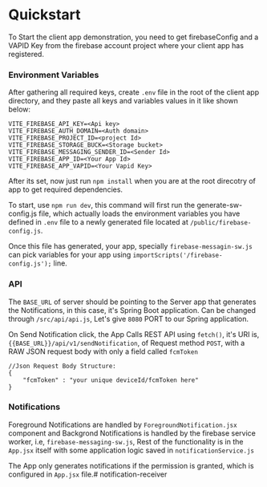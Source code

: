 # Quickstart

To Start the client app demonstration, you need to get firebaseConfig and a VAPID Key from the firebase account project where your client app has registered.

### Environment Variables

After gathering all required keys, create `.env` file in the root of the client app directory, and they paste all keys and variables values in it like shown below:

```
VITE_FIREBASE_API_KEY=<Api key>
VITE_FIREBASE_AUTH_DOMAIN=<Auth domain>
VITE_FIREBASE_PROJECT_ID=<project Id>
VITE_FIREBASE_STORAGE_BUCK=<Storage bucket>
VITE_FIREBASE_MESSAGING_SENDER_ID=<Sender Id>
VITE_FIREBASE_APP_ID=<Your App Id>
VITE_FIREBASE_APP_VAPID=<Your Vapid Key>
```

After its set, now just run
``npm install`` when you are at the root direcotry of app to get required dependencies.

To start, use ``npm run dev``, this command will first run the generate-sw-config.js file, which actually loads the environment variables you have defined in `.env` file to a newly generated file located at `/public/firebase-config.js`.

Once this file has generated, your app, specially `firebase-messagin-sw.js` can pick variables for your app using `importScripts('/firebase-config.js');` line. 

### API

The `BASE_URL` of server should be pointing to the Server app that generates the Notifications, in this case, it's Spring Boot application. Can be changed through `/src/api/api.js`, Let's give `8080` PORT to our Spring application.

On Send Notification click, the App Calls REST API using `fetch()`, it's URI is, `{{BASE_URL}}/api/v1/sendNotification`, of Request method `POST`, with a RAW JSON request body with only a field called `fcmToken`

```
//Json Request Body Structure:
{
    "fcmToken" : "your unique deviceId/fcmToken here"
}
```

### Notifications

Foreground Notifications are handled by `ForegroundNotification.jsx` component and Backgrond Notifications is handled by the firebase service worker, i.e, `firebase-messaging-sw.js`, Rest of the functionality is in the `App.jsx` itself with some application logic saved in `notificationService.js`

The App only generates notifications if the permission is granted, which is configured in `App.jsx` file.#   n o t i f i c a t i o n - r e c e i v e r  
 